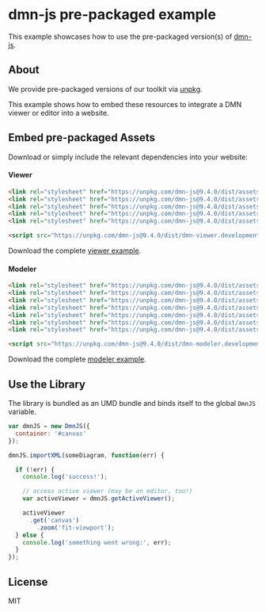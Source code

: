 # dmn-js pre-packaged example

This example showcases how to use the pre-packaged version(s) of [dmn-js](https://github.com/bpmn-io/dmn-js).


## About

We provide pre-packaged versions of our toolkit via [unpkg](https://unpkg.com/dmn-js/dist/).

This example shows how to embed these resources to integrate a DMN viewer or editor
into a website.


## Embed pre-packaged Assets

Download or simply include the relevant dependencies into your website:

#### Viewer

```html
<link rel="stylesheet" href="https://unpkg.com/dmn-js@9.4.0/dist/assets/dmn-js-drd.css">
<link rel="stylesheet" href="https://unpkg.com/dmn-js@9.4.0/dist/assets/dmn-js-decision-table.css">
<link rel="stylesheet" href="https://unpkg.com/dmn-js@9.4.0/dist/assets/dmn-js-literal-expression.css">
<link rel="stylesheet" href="https://unpkg.com/dmn-js@9.4.0/dist/assets/dmn-js-shared.css">
<link rel="stylesheet" href="https://unpkg.com/dmn-js@9.4.0/dist/assets/dmn-font/css/dmn.css">

<script src="https://unpkg.com/dmn-js@9.4.0/dist/dmn-viewer.development.js"></script>
```

Download the complete [viewer example](https://cdn.staticaly.com/gh/bpmn-io/dmn-js-examples/master/starter/viewer.html).

#### Modeler

```html
<link rel="stylesheet" href="https://unpkg.com/dmn-js@9.4.0/dist/assets/diagram-js.css">
<link rel="stylesheet" href="https://unpkg.com/dmn-js@9.4.0/dist/assets/dmn-js-shared.css">
<link rel="stylesheet" href="https://unpkg.com/dmn-js@9.4.0/dist/assets/dmn-js-drd.css">
<link rel="stylesheet" href="https://unpkg.com/dmn-js@9.4.0/dist/assets/dmn-js-decision-table.css">
<link rel="stylesheet" href="https://unpkg.com/dmn-js@9.4.0/dist/assets/dmn-js-decision-table-controls.css">
<link rel="stylesheet" href="https://unpkg.com/dmn-js@9.4.0/dist/assets/dmn-js-literal-expression.css">
<link rel="stylesheet" href="https://unpkg.com/dmn-js@9.4.0/dist/assets/dmn-font/css/dmn.css">

<script src="https://unpkg.com/dmn-js@9.4.0/dist/dmn-modeler.development.js"></script>
```

Download the complete [modeler example](https://cdn.staticaly.com/gh/bpmn-io/dmn-js-examples/master/starter/modeler.html).


## Use the Library

The library is bundled as an UMD bundle and binds itself to the global `DmnJS`
variable.

```javascript
var dmnJS = new DmnJS({
  container: '#canvas'
});

dmnJS.importXML(someDiagram, function(err) {

  if (!err) {
    console.log('success!');

    // access active viewer (may be an editor, too!)
    var activeViewer = dmnJS.getActiveViewer();

    activeViewer
      .get('canvas')
        .zoom('fit-viewport');
  } else {
    console.log('something went wrong:', err);
  }
});
```

## License

MIT
